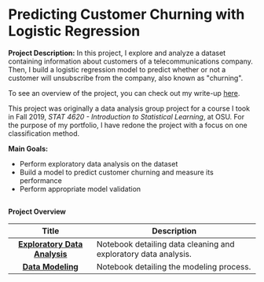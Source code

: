 # Predicting Customer Churning with Logistic Regression

**Project Description:** In this project, I explore and analyze a dataset containing information about customers of a telecommunications company. Then, I build a logistic regression model to predict whether or not a customer will unsubscribe from the company, also known as "churning". 

To see an overview of the project, you can check out my write-up [here](https://johncarlomaula.github.io/project5_telco).

This project was originally a data analysis group project for a course I took in Fall 2019, *STAT 4620 - Introduction to Statistical Learning*, at OSU. For the purpose of my portfolio, I have redone the project with a focus on one classification method.

**Main Goals:**
- Perform exploratory data analysis on the dataset
- Build a model to predict customer churning and measure its performance
- Perform appropriate model validation

## 

**Project Overview**


| Title| Description | 
| :---: | ----------- | 
| **[Exploratory Data Analysis](https://github.com/johncarlomaula/telco-churn-project/blob/main/telco_eda.md)** | Notebook detailing data cleaning and exploratory data analysis.  |
| **[Data Modeling](https://github.com/johncarlomaula/telco-churn-project/blob/main/telco_model.md)** | Notebook detailing the modeling process. | 


